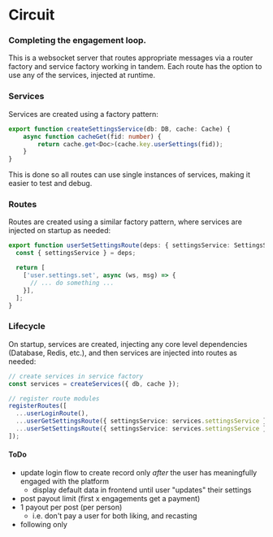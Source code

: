 # Circuit
### Completing the engagement loop.

This is a websocket server that routes appropriate messages via a router factory and service factory working in tandem.
Each route has the option to use any of the services, injected at runtime.

### Services
Services are created using a factory pattern:
```ts
export function createSettingsService(db: DB, cache: Cache) {
    async function cacheGet(fid: number) {
        return cache.get<Doc>(cache.key.userSettings(fid));
    }
}
```
This is done so all routes can use single instances of services, making it easier to test and debug.

### Routes
Routes are created using a similar factory pattern, where services are injected on startup as needed:
```ts
export function userSetSettingsRoute(deps: { settingsService: SettingsService }): RouteEntry<UserSetSettingsMsg>[] {
  const { settingsService } = deps;

  return [
    ['user.settings.set', async (ws, msg) => {
      // ... do something ...
    }],
  ];
}
```

### Lifecycle
On startup, services are created, injecting any core level dependencies (Database, Redis, etc.), and then services are injected into routes as needed:
```ts
// create services in service factory
const services = createServices({ db, cache });

// register route modules
registerRoutes([
  ...userLoginRoute(),
  ...userGetSettingsRoute({ settingsService: services.settingsService }),
  ...userSetSettingsRoute({ settingsService: services.settingsService }),
]);
```


#### ToDo
- update login flow to create record only *after* the user has meaningfully engaged with the platform
  - display default data in frontend until user "updates" their settings
- post payout limit (first x engagements get a payment)
- 1 payout per post (per person)
  - i.e. don't pay a user for both liking, and recasting
- following only